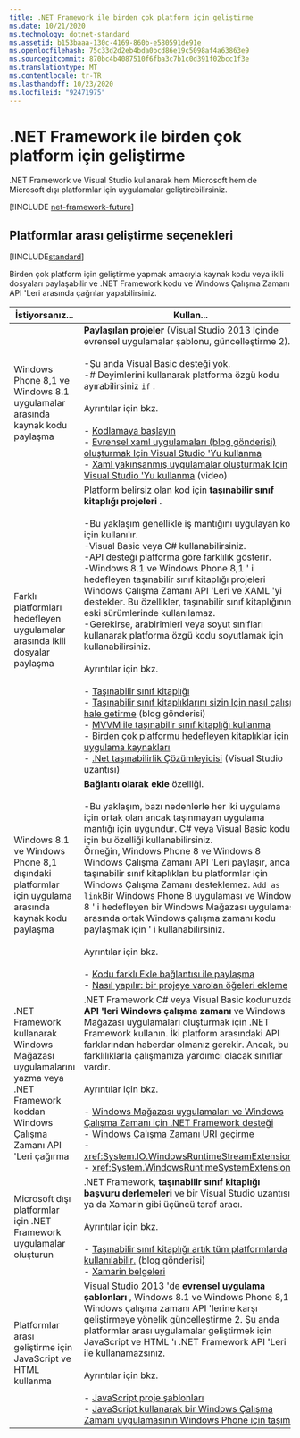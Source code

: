 ```yaml
---
title: .NET Framework ile birden çok platform için geliştirme
ms.date: 10/21/2020
ms.technology: dotnet-standard
ms.assetid: b153baaa-130c-4169-860b-e580591de91e
ms.openlocfilehash: 75c33d2d2eb4bda0bcd86e19c5098af4a63863e9
ms.sourcegitcommit: 870bc4b4087510f6fba3c7b1c0d391f02bcc1f3e
ms.translationtype: MT
ms.contentlocale: tr-TR
ms.lasthandoff: 10/23/2020
ms.locfileid: "92471975"
---
```

# <a name="develop-for-multiple-platforms-with-net-framework"></a>.NET Framework ile birden çok platform için geliştirme

.NET Framework ve Visual Studio kullanarak hem Microsoft hem de Microsoft dışı platformlar için uygulamalar geliştirebilirsiniz.

[!INCLUDE [net-framework-future](../../../includes/net-framework-future.md)]

## <a name="options-for-cross-platform-development"></a>Platformlar arası geliştirme seçenekleri

[!INCLUDE[standard](../../../includes/pcl-to-standard.md)]

Birden çok platform için geliştirme yapmak amacıyla kaynak kodu veya ikili dosyaları paylaşabilir ve .NET Framework kodu ve Windows Çalışma Zamanı API 'Leri arasında çağrılar yapabilirsiniz.

|İstiyorsanız...|Kullan...|
|-----------------------|------------|
|Windows Phone 8,1 ve Windows 8.1 uygulamalar arasında kaynak kodu paylaşma|**Paylaşılan projeler** (Visual Studio 2013 Içinde evrensel uygulamalar şablonu, güncelleştirme 2).<br /><br /> -Şu anda Visual Basic desteği yok.<br />-# Deyimlerini kullanarak platforma özgü kodu ayırabilirsiniz `if` .<br /><br /> Ayrıntılar için bkz.<br /><br /> -   [Kodlamaya başlayın](/windows/uwp/get-started/create-uwp-apps)<br />-   [Evrensel xaml uygulamaları (blog gönderisi) oluşturmak Için Visual Studio 'Yu kullanma](https://devblogs.microsoft.com/visualstudio/using-visual-studio-to-build-universal-xaml-apps/)<br />-   [Xaml yakınsanmış uygulamalar oluşturmak Için Visual Studio 'Yu kullanma](https://channel9.msdn.com/Events/Build/2014/3-591) (video)|
|Farklı platformları hedefleyen uygulamalar arasında ikili dosyalar paylaşma|Platform belirsiz olan kod için **taşınabilir sınıf kitaplığı projeleri** .<br /><br /> -Bu yaklaşım genellikle iş mantığını uygulayan kod için kullanılır.<br />-Visual Basic veya C# kullanabilirsiniz.<br />-API desteği platforma göre farklılık gösterir.<br />-Windows 8.1 ve Windows Phone 8,1 ' i hedefleyen taşınabilir sınıf kitaplığı projeleri Windows Çalışma Zamanı API 'Leri ve XAML 'yi destekler. Bu özellikler, taşınabilir sınıf kitaplığının eski sürümlerinde kullanılamaz.<br />-Gerekirse, arabirimleri veya soyut sınıfları kullanarak platforma özgü kodu soyutlamak için kullanabilirsiniz.<br /><br /> Ayrıntılar için bkz.<br /><br /> -   [Taşınabilir sınıf kitaplığı](cross-platform-development-with-the-portable-class-library.md)<br />-   [Taşınabilir sınıf kitaplıklarını sizin Için nasıl çalışır hale getirme](/archive/blogs/dsplaisted/how-to-make-portable-class-libraries-work-for-you) (blog gönderisi)<br />-   [MVVM ile taşınabilir sınıf kitaplığı kullanma](using-portable-class-library-with-model-view-view-model.md) <br />-   [Birden çok platformu hedefleyen kitaplıklar için uygulama kaynakları](app-resources-for-libraries-that-target-multiple-platforms.md) <br />-   [.Net taşınabilirlik Çözümleyicisi](https://marketplace.visualstudio.com/items?itemName=ConnieYau.NETPortabilityAnalyzer) (Visual Studio uzantısı)|
|Windows 8.1 ve Windows Phone 8,1 dışındaki platformlar için uygulama arasında kaynak kodu paylaşma|**Bağlantı olarak ekle** özelliği.<br /><br /> -Bu yaklaşım, bazı nedenlerle her iki uygulama için ortak olan ancak taşınmayan uygulama mantığı için uygundur. C# veya Visual Basic kodu için bu özelliği kullanabilirsiniz.<br />     Örneğin, Windows Phone 8 ve Windows 8 Windows Çalışma Zamanı API 'Leri paylaşır, ancak taşınabilir sınıf kitaplıkları bu platformlar için Windows Çalışma Zamanı desteklemez. `Add as link`Bir Windows Phone 8 uygulaması ve Windows 8 ' i hedefleyen bir Windows Mağazası uygulaması arasında ortak Windows çalışma zamanı kodu paylaşmak için ' i kullanabilirsiniz.<br /><br /> Ayrıntılar için bkz.<br /><br /> -   [Kodu farklı Ekle bağlantısı ile paylaşma](/previous-versions/windows/apps/jj714082(v=vs.105))<br />-   [Nasıl yapılır: bir projeye varolan öğeleri ekleme](/previous-versions/visualstudio/visual-studio-2010/9f4t9t92(v=vs.100))|
|.NET Framework kullanarak Windows Mağazası uygulamalarını yazma veya .NET Framework koddan Windows Çalışma Zamanı API 'Leri çağırma|.NET Framework C# veya Visual Basic kodunuzda **API 'leri Windows çalışma zamanı** ve Windows Mağazası uygulamaları oluşturmak için .NET Framework kullanın. İki platform arasındaki API farklarından haberdar olmanız gerekir. Ancak, bu farklılıklarla çalışmanıza yardımcı olacak sınıflar vardır.<br /><br /> Ayrıntılar için bkz.<br /><br /> -   [Windows Mağazası uygulamaları ve Windows Çalışma Zamanı için .NET Framework desteği](support-for-windows-store-apps-and-windows-runtime.md) <br />-   [Windows Çalışma Zamanı URI geçirme](passing-a-uri-to-the-windows-runtime.md) <br />-   <xref:System.IO.WindowsRuntimeStreamExtensions><br />-    <xref:System.WindowsRuntimeSystemExtensions>|
|Microsoft dışı platformlar için .NET Framework uygulamalar oluşturun|.NET Framework, **taşınabilir sınıf kitaplığı başvuru derlemeleri** ve bir Visual Studio uzantısı ya da Xamarin gibi üçüncü taraf aracı.<br /><br /> Ayrıntılar için bkz.<br /><br /> -   [Taşınabilir sınıf kitaplığı artık tüm platformlarda kullanılabilir.](https://devblogs.microsoft.com/dotnet/portable-class-library-pcl-now-available-on-all-platforms/) (blog gönderisi)<br />-   [Xamarin belgeleri](/xamarin)|
|Platformlar arası geliştirme için JavaScript ve HTML kullanma|Visual Studio 2013 'de **evrensel uygulama şablonları** , Windows 8.1 ve Windows Phone 8,1 Windows çalışma zamanı API 'lerine karşı geliştirmeye yönelik güncelleştirme 2. Şu anda platformlar arası uygulamalar geliştirmek için JavaScript ve HTML 'ı .NET Framework API 'Leri ile kullanamazsınız.<br /><br /> Ayrıntılar için bkz.<br /><br /> -   [JavaScript proje şablonları](/previous-versions/windows/apps/hh758331(v=win.10))<br />-   [JavaScript kullanarak bir Windows Çalışma Zamanı uygulamasının Windows Phone için taşıma](/previous-versions/windows/apps/dn636144(v=win.10))|
